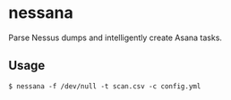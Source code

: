 # nessana

Parse Nessus dumps and intelligently create Asana tasks.

## Usage

```console
$ nessana -f /dev/null -t scan.csv -c config.yml
```
